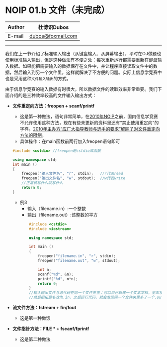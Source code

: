 NOIP 01.b 文件（未完成）
======

|Author|杜博识Dubos|
|---|---
|E-mail|dubos@foxmail.com

------

我们在上一节介绍了标准输入输出（从键盘输入、从屏幕输出），平时在OJ做题也使用标准输入输出，但是这种做法有不便之处：每次重新运行都需要重新在键盘输入数据。如果能把需要输入的数据保存在文件中，并让程序直接读取文件中的数据，然后输入到另一个文件里，这样就解决了不方便的问题。实际上信息学竞赛中也是采用这种`文件输入输出`的方式。  

由于信息学竞赛的输入数据有时很大，所以数据文件的读取效率非常重要。我们下面介绍的是三种效率较高的文件输入输出方式：  

* **文件重定向方法：freopen + scanf/printf**
	* 这是第一种做法，语句非常简单，在[2010年NOIP](http://www.noi.cn/noi-news/noi/329-noip2010)之前，国内信息学竞赛不允许使用这种方法，现在有些未更新的资料里还有“禁止使用重定向”的字样。[2010年主办方“应广大指导教师与选手的要求”解除了对文件重定向方法的限制](http://www.noi.cn/noi-news/noi/331-freopen)。
	* 具体操作：在main函数前两行加入freopen语句即可
	```cpp
	#include <cstdio> //freopen是cstdio库函数

	using namespace std;
	int main ()
	{
		freopen("输入文件名", "r", stdin);	//r代表read
		freopen("输出文件名", "w", stdout);	//w代表write
		//正常该写什么就写什么
		return 0;
	}
	```
	* 例3  
		* 输入（filename.in）:一个整数
		* 输出（filename.out）:该整数的平方   
		```cpp
			#include <cstdio>
			#include <iostream>

			using namespace std;

			int main ()
			{
				freopen("filename.in", "r", stdin);
				freopen("filename.out", "w", stdout);

				int n;
				scanf("%d", &n);
				printf("%d", n*n);
				return 0;
			}
			//输入输出文件与源代码在同一个文件夹里：可以自己新建一个文本文档，里面写一个整数，
			//然后把拓展名改为.in，之后运行代码，就会发现同一个文件夹里多了一个.out文件。

		```

* **流文件方法：fstream + fin/fout**  
	* 这是第一种做饭  
	
* **文件指针方法：FILE * + fscanf/fprintf**
	* 这是第二种做法
